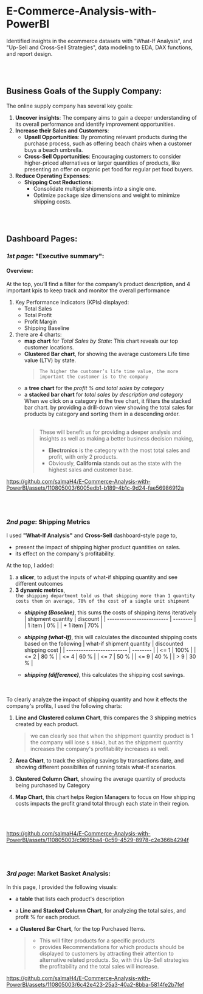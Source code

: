 # E-Commerce-Analysis-with-PowerBI
Identified insights in the ecommerce datasets with "What-If Analysis", and "Up-Sell and Cross-Sell Strategies", data modeling to EDA, DAX functions, and report design.

<br/><br/>

## Business Goals of the Supply Company:
The online supply company has several key goals:
1. **Uncover insights**: The company aims to gain a deeper understanding of its overall performance and identify improvement opportunities.
2. **Increase their Sales and Customers**:
      - **Upsell Opportunities**: By promoting relevant products during the purchase process, such as offering beach chairs when a customer buys a beach umbrella.
      - **Cross-Sell Opportunities**: Encouraging customers to consider higher-priced alternatives or larger quantities of products, like presenting an offer on organic pet food for regular pet food buyers.
3. **Reduce Operating Expenses**:
    - **Shipping Cost Reductions**:
      - Consolidate multiple shipments into a single one.
      - Optimize package size dimensions and weight to minimize shipping costs.
   
<br/><br/>

## Dashboard Pages:
### ***1st page***: **"Executive summary"**: 
#### Overview:  
At the top, you’ll find a filter for the company’s product description, and 4 important kpis to keep track and monitor the overall performance
  1. Key Performance Indicators (KPIs) displayed:
      - Total Sales
      - Total Profit
      - Profit Margin
      - Shipping Baseline
  2. there are 4 charts:  
      - **map chart** for *Total Sales by State*: This chart reveals our top customer locations.
      - **Clustered Bar chart**, for showing the average customers Life time value (LTV) by state.
        > `The higher the customer’s life time value, the more important the customer is to the company`    
      - a **tree chart** for the *profit % and total sales by category*
      - a **stacked bar chart** for *total sales by description and category*    
When we click on a category in the tree chart, it filters the stacked bar chart. by providing a drill-down view showing the total sales for products by category and sorting them in a descending order. 
<br/><br/>
        > These will benefit us for providing a deeper analysis and insights as well as making a better business decision making,
        > - **Electronics** is the category with the most total sales and profit, with only 2 products.  
        > - Obviously, **California** stands out as the state with the highest sales and customer base.

https://github.com/salmaH4/E-Commerce-Analysis-with-PowerBI/assets/110805003/6005edb1-b189-4b1c-9d24-fae56986912a

<br/><br/>

### ***2nd page***: **Shipping Metrics**
I used **"What-If Analysis"** and **Cross-Sell** dashboard-style page to, 
- present the impact of shipping higher product quantities on sales.
- its effect on the company's profitability.   

At the top, I added:
  1. a **slicer**, to adjust the inputs of what-if shipping quantity and see different outcomes
  2. **3 dynamic metrics**,   
     ` the shipping department told us that shipping more than 1 quantity costs them on average, 70% of the cost of a single unit shipment `
     - ***shipping (Baseline)***, this sums the costs of shipping items iteratively
       | shipment quantity | discount |
       | ------------------------- | -------- |
       | 1 item | 0% |
       | + 1 item | 70% |
       
     - ***shipping (what-If)***, this will calculates the discounted shipping costs based on the following 
       | what-if shipment quantity | discounted shipping cost |
       | ------------------------- | -------- |
       | <= 1 | 100% |
       | <= 2 | 80 % |
       | <= 4 | 60 % |
       | <= 7 | 50 % |
       | <= 9 | 40 % |
       | > 9 | 30 % |
       
     - ***shipping (difference)***, this calculates the shipping cost savings.   
<br/><br/>

  To clearly analyze the impact of shipping quantity and how it effects the company's profits, I used the following charts:
  1. **Line and Clustered column Chart**, this compares the 3 shipping metrics created by each product.
  
       > we can clearly see that when the shippment quantity product is 1 the company will lose `$ 88643`, but as the shippment quantity increases the company's profitability increases as well.
  2. **Area Chart**, to track the shipping savings by transactions date, and showing different possibiltes of running totals what-if scenarios.
  3. **Clustered Column Chart**, showing the average quantity of products being purchased by Category
  4. **Map Chart**, this chart helps Region Managers to focus on How shipping costs impacts the profit grand total through each state in their region.
     
<br/><br/>

https://github.com/salmaH4/E-Commerce-Analysis-with-PowerBI/assets/110805003/c9695ba4-0c59-4529-8978-c2e366b4294f

<br/><br/>

### ***3rd page***: **Market Basket Analysis**:
In this page, I provided the following visuals:
- a **table** that lists each product's description
- a **Line and Stacked Column Chart**, for analyzing the total sales, and profit % for each product.
- a **Clustered Bar Chart**, for the top Purchased Items.
    
    > - This will filter products for a specific products
    > - provides Recommendations for which products should be displayed to customers by attracting their attention to alternative related products. So, with this Up-Sell strategies the profitability and the total sales will increase.

https://github.com/salmaH4/E-Commerce-Analysis-with-PowerBI/assets/110805003/6c42e423-25a3-40a2-8bba-5814fe2b7fef

<br/><br/>






